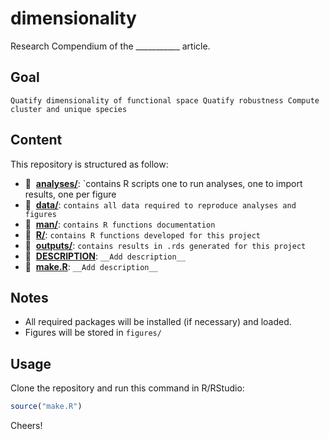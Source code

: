 # dimensionality

Research Compendium of the ___________ article.


## Goal

`Quatify dimensionality of functional space
 Quatify robustness
 Compute cluster and unique species`



## Content

This repository is structured as follow:

- :file_folder: &nbsp;[**analyses/**](https://github.com/loiseaun/dimensionality/tree/master/analyses):
`contains R scripts one to run analyses, one to import results, one per figure
- :file_folder: &nbsp;[**data/**](https://github.com/loiseaun/dimensionality/tree/master/data):
`contains all data required to reproduce analyses and figures`
- :file_folder: &nbsp;[**man/**](https://github.com/loiseaun/dimensionality/tree/master/man):
`contains R functions documentation`
- :file_folder: &nbsp;[**R/**](https://github.com/loiseaun/dimensionality/tree/master/R):
`contains R functions developed for this project`
- :file_folder: &nbsp;[**outputs/**](https://github.com/loiseaun/dimensionality/tree/master/outputs):
`contains results in .rds generated for this project`
- :page_facing_up: &nbsp;[**DESCRIPTION**](https://github.com/loiseaun/dimensionality/tree/master/DESCRIPTION):
`__Add description__`
- :page_facing_up: &nbsp;[**make.R**](https://github.com/loiseaun/dimensionality/tree/master/make.R):
`__Add description__`

## Notes

- All required packages will be installed (if necessary) and loaded.
- Figures will be stored in `figures/`

## Usage

Clone the repository and run this command in R/RStudio:

```r
source("make.R")
```

Cheers!
